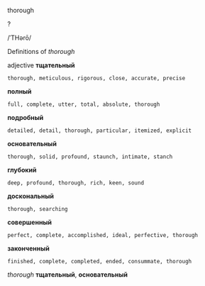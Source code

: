 thorough

?

/ˈTHərō/

Definitions of _thorough_

adjective
**тщательный**

    thorough, meticulous, rigorous, close, accurate, precise
**полный**

    full, complete, utter, total, absolute, thorough
**подробный**

    detailed, detail, thorough, particular, itemized, explicit
**основательный**

    thorough, solid, profound, staunch, intimate, stanch
**глубокий**

    deep, profound, thorough, rich, keen, sound
**доскональный**

    thorough, searching
**совершенный**

    perfect, complete, accomplished, ideal, perfective, thorough
**законченный**

    finished, complete, completed, ended, consummate, thorough

_thorough_
**тщательный**, **основательный**
